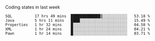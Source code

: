 Coding states in last week

<!--START_SECTION:waka-->
```text
SQL          17 hrs 49 mins  █████████████▒░░░░░░░░░░░   53.18 % 
Java         5 hrs 11 mins   ████░░░░░░░░░░░░░░░░░░░░░   15.49 % 
Properties   1 hr 32 mins    █░░░░░░░░░░░░░░░░░░░░░░░░   04.58 % 
XML          1 hr 24 mins    █░░░░░░░░░░░░░░░░░░░░░░░░   04.21 % 
Pawn         1 hr 14 mins    █░░░░░░░░░░░░░░░░░░░░░░░░   03.71 % 
```
<!--END_SECTION:waka-->
